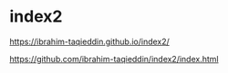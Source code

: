 # index2
https://ibrahim-taqieddin.github.io/index2/

https://github.com/ibrahim-taqieddin/index2/index.html
